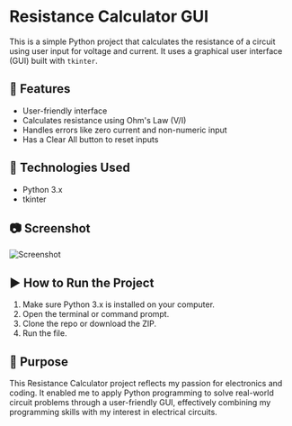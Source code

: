 # Resistance Calculator GUI

This is a simple Python project that calculates the resistance of a circuit using user input for voltage and current. It uses a graphical user interface (GUI) built with `tkinter`.

## 📌 Features
- User-friendly interface
- Calculates resistance using Ohm's Law (V/I)
- Handles errors like zero current and non-numeric input
- Has a Clear All button to reset inputs

## 🧠 Technologies Used
- Python 3.x
- tkinter

## 📷 Screenshot
![Screenshot]()

## ▶️ How to Run the Project
1. Make sure Python 3.x is installed on your computer.
2. Open the terminal or command prompt.
3. Clone the repo or download the ZIP.
4. Run the file.
   
## 🎯 Purpose
This Resistance Calculator project reflects my passion for electronics and coding. It enabled me to apply Python programming to solve real-world circuit problems through a user-friendly GUI, effectively combining my programming skills with my interest in electrical circuits.
